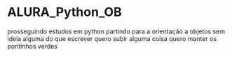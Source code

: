 # ALURA_Python_OB
prosseguindo estudos em python partindo para a orientação a objetos
sem ideia alguma do que escrever
quero subir alguma coisa
quero manter os pontinhos verdes
